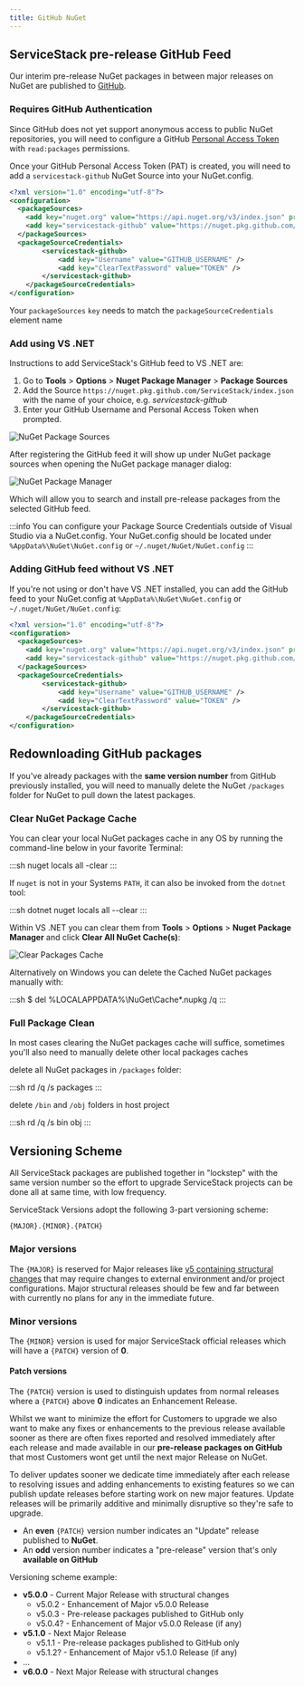 ```yaml
---
title: GitHub NuGet
---
```


## ServiceStack pre-release GitHub Feed

Our interim pre-release NuGet packages in between major releases on NuGet are published to [GitHub](https://github.com/orgs/ServiceStack/packages).


### Requires GitHub Authentication

Since GitHub does not yet support anonymous access to public NuGet repositories, you will need to configure a GitHub [Personal Access Token](https://docs.github.com/en/authentication/keeping-your-account-and-data-secure/creating-a-personal-access-token) with `read:packages` permissions.

Once your GitHub Personal Access Token (PAT) is created, you will need to add a `servicestack-github` NuGet Source into your NuGet.config. 

```xml
<?xml version="1.0" encoding="utf-8"?>
<configuration>
  <packageSources>
    <add key="nuget.org" value="https://api.nuget.org/v3/index.json" protocolVersion="3" />
    <add key="servicestack-github" value="https://nuget.pkg.github.com/ServiceStack/index.json" />
  </packageSources>
  <packageSourceCredentials>
        <servicestack-github>
            <add key="Username" value="GITHUB_USERNAME" />
            <add key="ClearTextPassword" value="TOKEN" />
        </servicestack-github>
    </packageSourceCredentials>
</configuration>
```

Your `packageSources` `key` needs to match the `packageSourceCredentials` element name

### Add using VS .NET

Instructions to add ServiceStack's GitHub feed to VS .NET are:

  1. Go to **Tools** > **Options** > **Nuget Package Manager** > **Package Sources**
  2. Add the Source `https://nuget.pkg.github.com/ServiceStack/index.json` with the name of your choice, 
  e.g. _servicestack-github_
  3. Enter your GitHub Username and Personal Access Token when prompted. 

![NuGet Package Sources](https://raw.githubusercontent.com/ServiceStack/Assets/master/img/wikis/github-nuget-vs-dialog.png)

After registering the GitHub feed it will show up under NuGet package sources when opening the NuGet 
package manager dialog:

![NuGet Package Manager](https://raw.githubusercontent.com/ServiceStack/Assets/master/img/wikis/github-nuget-vs-manage.png)

Which will allow you to search and install pre-release packages from the selected GitHub feed.

:::info
You can configure your Package Source Credentials outside of Visual Studio via a NuGet.config.
Your NuGet.config should be located under `%AppData%\NuGet\NuGet.config` or `~/.nuget/NuGet/NuGet.config`
:::


### Adding GitHub feed without VS .NET

If you're not using or don't have VS .NET installed, you can add the GitHub feed to your NuGet.config at `%AppData%\NuGet\NuGet.config` or `~/.nuget/NuGet/NuGet.config`:

```xml
<?xml version="1.0" encoding="utf-8"?>
<configuration>
  <packageSources>
    <add key="nuget.org" value="https://api.nuget.org/v3/index.json" protocolVersion="3" />
    <add key="servicestack-github" value="https://nuget.pkg.github.com/ServiceStack/index.json" />
  </packageSources>
  <packageSourceCredentials>
        <servicestack-github>
            <add key="Username" value="GITHUB_USERNAME" />
            <add key="ClearTextPassword" value="TOKEN" />
        </servicestack-github>
    </packageSourceCredentials>
</configuration>
```

## Redownloading GitHub packages

If you've already packages with the **same version number** from GitHub previously installed, you will 
need to manually delete the NuGet `/packages` folder for NuGet to pull down the latest packages.

### Clear NuGet Package Cache

You can clear your local NuGet packages cache in any OS by running the command-line below in your favorite Terminal:

:::sh
nuget locals all -clear
:::

If `nuget` is not in your Systems `PATH`, it can also be invoked from the `dotnet` tool:

:::sh
dotnet nuget locals all --clear
:::

Within VS .NET you can clear them from **Tools** > **Options** > **Nuget Package Manager** and click **Clear All NuGet Cache(s)**:

![Clear Packages Cache](https://raw.githubusercontent.com/ServiceStack/Assets/master/img/wikis/myget/clear-package-cache.png)

Alternatively on Windows you can delete the Cached NuGet packages manually with:

:::sh
$ del %LOCALAPPDATA%\NuGet\Cache\*.nupkg /q
:::

### Full Package Clean

In most cases clearing the NuGet packages cache will suffice, sometimes you'll also need to manually delete other local packages caches

delete all NuGet packages in `/packages` folder:

:::sh
rd /q /s packages 
:::

delete `/bin` and `/obj` folders in host project

:::sh
rd /q /s bin obj
:::


## Versioning Scheme

All ServiceStack packages are published together in "lockstep" with the same version number so the effort to upgrade ServiceStack projects can be done all at same time, with low frequency. 

ServiceStack Versions adopt the following 3-part versioning scheme:

```
{MAJOR}.{MINOR}.{PATCH}
```

### Major versions 

The `{MAJOR}` is reserved for Major releases like [v5 containing structural changes](/releases/v5_0_0) that may require changes to external environment and/or project configurations. Major structural releases should be few and far between with currently no plans for any in the immediate future.

### Minor versions

The `{MINOR}` version is used for major ServiceStack official releases which will have a `{PATCH}` version of **0**.

#### Patch versions

The `{PATCH}` version is used to distinguish updates from normal releases where a `{PATCH}` above **0** indicates an Enhancement Release.

Whilst we want to minimize the effort for Customers to upgrade we also want to make any fixes or enhancements to the previous release available sooner as there are often fixes reported and resolved immediately after each release and made available in our **pre-release packages on GitHub** that most Customers wont get until the next major Release on NuGet. 

To deliver updates sooner we dedicate time immediately after each release to resolving issues and adding enhancements to existing features so we can publish update releases before starting work on new major features. Update releases will be primarily additive and minimally disruptive so they're safe to upgrade.

- An **even** `{PATCH}` version number indicates an "Update" release published to **NuGet**.
- An **odd** version number indicates a "pre-release" version that's only **available on GitHub**

Versioning scheme example:

  - **v5.0.0** - Current Major Release with structural changes
    - v5.0.2 - Enhancement of Major v5.0.0 Release
    - v5.0.3 - Pre-release packages published to GitHub only
    - v5.0.4? - Enhancement of Major v5.0.0 Release (if any)
  - **v5.1.0** - Next Major Release
    - v5.1.1 - Pre-release packages published to GitHub only
    - v5.1.2? - Enhancement of Major v5.1.0 Release (if any)
  - ...
  - **v6.0.0** - Next Major Release with structural changes
